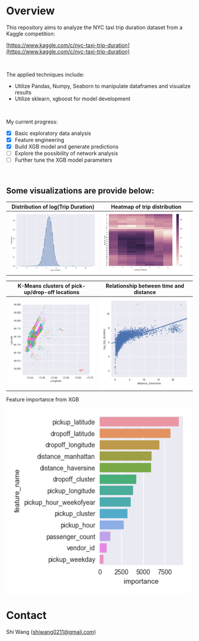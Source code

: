 Overview
========

This repository aims to analyze the NYC taxi trip duration dataset from a Kaggle competition:

[https://www.kaggle.com/c/nyc-taxi-trip-duration](https://www.kaggle.com/c/nyc-taxi-trip-duration)

<br>

The applied techniques include:
- Utilize Pandas, Numpy, Seaborn to manipulate dataframes and visualize results
- Utilize sklearn, xgboost for model development

<br>

My current progress:
- [x] Basic exploratory data analysis
- [x] Feature engineering
- [x] Build XGB model and generate predictions
- [ ] Explore the possibility of network analysis
- [ ] Further tune the XGB model parameters

<br>

Some visualizations are provide below:
------

Distribution of log(Trip Duration) | Heatmap of trip distribution
:-------------------------:|:-------------------------:
<img src="/fig/Log Trip Duration His.png" width="500">  |  <img src="/fig/pickup_hour_and_pickup_weekday_Pivot.png" width="500">


K-Means clusters of pick-up/drop-off locations | Relationship between time and distance
:-------------------------:|:-------------------------:
<img src="/fig/Map_Plot_PickUp.png" width="500"> | <img src="/fig/Time_Distance_Pivot.png" width="500">


Feature importance from XGB 

<img src="/fig/Feature_Imp_XGB.png" width="500"> 


Contact
=======

Shi Wang (<shiwang0211@gmail.com>)

